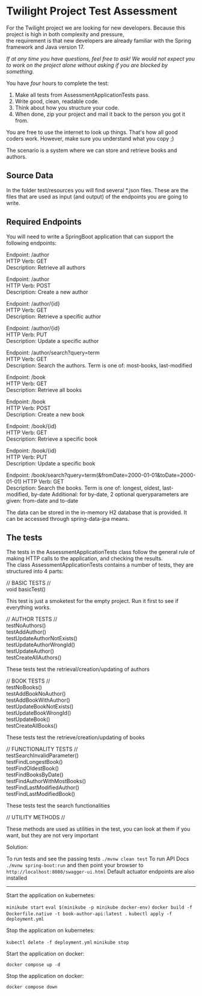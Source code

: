 # Twilight Project Test Assessment

For the Twilight project we are looking for new developers. Because this project is high in both complexity and pressure,  
the requirement is that new developers are already familiar with the Spring framework and Java version 17.

*If at any time you have questions, feel free to ask! We would not expect you to work on the project alone without asking if you are blocked by something.*

You have _four_ hours to complete the test:

1) Make all tests from AssessmentApplicationTests pass.
2) Write good, clean, readable code.
3) Think about how you structure your code.
4) When done, zip your project and mail it back to the person you got it from.

You are free to use the internet to look up things. That's how all good coders work. However, make sure you understand what you copy ;)

The scenario is a system where we can store and retrieve books and authors.

## Source Data
In the folder test/resources you will find several *.json files. These are the files that are used as input (and output) of the endpoints you are going to write.

## Required Endpoints
You will need to write a SpringBoot application that can support the following endpoints:

Endpoint: /author  
HTTP Verb: GET  
Description: Retrieve all authors

Endpoint: /author  
HTTP Verb: POST  
Description: Create a new author

Endpoint: /author/{id}  
HTTP Verb: GET  
Description: Retrieve a specific author

Endpoint: /author/{id}  
HTTP Verb: PUT  
Description: Update a specific author

Endpoint: /author/search?query=term  
HTTP Verb: GET  
Description: Search the authors. Term is one of: most-books, last-modified

Endpoint: /book  
HTTP Verb: GET  
Description: Retrieve all books

Endpoint: /book  
HTTP Verb: POST  
Description: Create a new book

Endpoint: /book/{id}  
HTTP Verb: GET  
Description: Retrieve a specific book

Endpoint: /book/{id}  
HTTP Verb: PUT  
Description: Update a specific book

Endpoint: /book/search?query=term(&fromDate=2000-01-01&toDate=2000-01-01)
HTTP Verb: GET  
Description: Search the books. Term is one of: longest, oldest, last-modified, by-date
Additional: for by-date, 2 optional queryparameters are given: from-date and to-date

The data can be stored in the in-memory H2 database that is provided.
It can be accessed through spring-data-jpa means.

## The tests
The tests in the AssessmentApplicationTests class follow the general rule of making HTTP calls to the application, and checking the results.  
The class AssessmentApplicationTests contains a number of tests, they are structured into 4 parts:

// BASIC TESTS //  
void basicTest()

This test is just a smoketest for the empty project. Run it first to see if everything works.

// AUTHOR TESTS //  
testNoAuthors()   
testAddAuthor()  
testUpdateAuthorNotExists()   
testUpdateAuthorWrongId()  
testUpdateAuthor()  
testCreateAllAuthors()

These tests test the retrieval/creation/updating of authors

// BOOK TESTS //  
testNoBooks()  
testAddBookNoAuthor()   
testAddBookWithAuthor()   
testUpdateBookNotExists()  
testUpdateBookWrongId()  
testUpdateBook()  
testCreateAllBooks()

These tests test the retrieve/creation/updating of books

// FUNCTIONALITY TESTS //  
testSearchInvalidParameter()  
testFindLongestBook()  
testFindOldestBook()  
testFindBooksByDate()  
testFindAuthorWithMostBooks()  
testFindLastModifiedAuthor()  
testFindLastModifiedBook()

These tests test the search functionalities

// UTILITY METHODS //

These methods are used as utilities in the test, you can look at them if you want, but they are not very important

Solution:

To run tests and see the passing tests ``` ./mvnw clean test ```
To run API Docs ``` ./mvnw spring-boot:run ``` and then point your browser to ``` http://localhost:8080/swagger-ui.html ```
Default actuator endpoints are also installed

----------------------------------------------

Start the application on kubernetes:

``` minikube start ```
``` eval $(minikube -p minikube docker-env) ```
``` docker build -f Dockerfile.native -t book-author-api:latest . ```
``` kubectl apply -f deployment.yml ```

Stop the application on kubernetes:

``` kubectl delete -f deployment.yml ```
``` minikube stop ```

Start the application on docker:

``` docker compose up -d ```

Stop the application on docker:

``` docker compose down ```